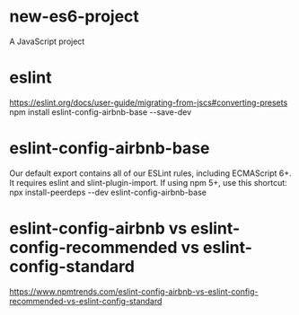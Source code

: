 # new-es6-project
A JavaScript project

# eslint
https://eslint.org/docs/user-guide/migrating-from-jscs#converting-presets
npm install eslint-config-airbnb-base --save-dev

# eslint-config-airbnb-base
Our default export contains all of our ESLint rules, including ECMAScript 6+. It requires eslint and  slint-plugin-import.
If using npm 5+, use this shortcut:
npx install-peerdeps --dev eslint-config-airbnb-base

# eslint-config-airbnb vs eslint-config-recommended vs eslint-config-standard
https://www.npmtrends.com/eslint-config-airbnb-vs-eslint-config-recommended-vs-eslint-config-standard